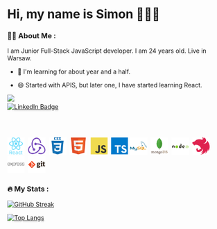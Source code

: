 <h1>
  Hi, my name is Simon 👋👨‍💻 
</h1>

### :man_technologist: About Me :

I am Junior Full-Stack JavaScript developer. I am 24 years old. Live in Warsaw. 

- :rocket: I'm learning for about year and a half. 

- :smile: Started with APIS, but later one, I have started learning React. 



<div id="header" direction="column" margin>
  <img src="https://media2.giphy.com/media/USV0ym3bVWQJJmNu3N/giphy.gif?cid=ecf05e47ixobiz1dfh31yx3igmy93sxmu424jgrme8jy0smo&rid=giphy.gif&ct=g" width="100"/>
  </div>
<div id="badges" >
  <a href="https://www.linkedin.com/in/szymon-jocek-343a26237/">
    <img src="https://img.shields.io/badge/LinkedIn-blue?style=for-the-badge&logo=linkedin&logoColor=white" alt="LinkedIn Badge"/>
  </a>
</div>
<div>
<img src="https://komarev.com/ghpvc/?username=Simoon234&style=flat-square&color=blue" alt=""/>
</div>

&nbsp;
&nbsp;


<div>
  <img src="https://github.com/devicons/devicon/blob/master/icons/react/react-original-wordmark.svg" title="React" alt="React" width="40" height="40"/>&nbsp;
  <img src="https://github.com/devicons/devicon/blob/master/icons/redux/redux-original.svg" title="Redux" alt="Redux " width="40" height="40"/>&nbsp;
  <img src="https://github.com/devicons/devicon/blob/master/icons/css3/css3-plain-wordmark.svg"  title="CSS3" alt="CSS" width="40" height="40"/>&nbsp;
  <img src="https://github.com/devicons/devicon/blob/master/icons/html5/html5-original.svg" title="HTML5" alt="HTML" width="40" height="40"/>&nbsp;
  <img src="https://github.com/devicons/devicon/blob/master/icons/javascript/javascript-original.svg" title="JavaScript" alt="JavaScript" width="40" height="40"/>&nbsp;
  <img src="https://github.com/devicons/devicon/blob/master/icons/typescript/typescript-original.svg" title="TypeScript" alt="TypeScript" width="40" height="40"/>
  <img src="https://github.com/devicons/devicon/blob/master/icons/mysql/mysql-original-wordmark.svg" title="MySQL"  alt="MySQL" width="40" height="40"/>&nbsp;
  <img src="https://github.com/devicons/devicon/blob/master/icons/mongodb/mongodb-original-wordmark.svg" title="MongoDB"  alt="MongoDb" width="40" height="40"/>&nbsp;
  <img src="https://github.com/devicons/devicon/blob/master/icons/nodejs/nodejs-original-wordmark.svg" title="NodeJS" alt="NodeJS" width="40" height="40"/>&nbsp;
  <img src="https://github.com/devicons/devicon/blob/master/icons/nestjs/nestjs-plain.svg" title="NestJs" alt="NestJs" width="40" height="40"/>&nbsp;
  <img src="https://github.com/devicons/devicon/blob/master/icons/express/express-original-wordmark.svg" title="Express" alt="Express" width="40" height="40"/>&nbsp;
  <img src="https://github.com/devicons/devicon/blob/master/icons/git/git-original-wordmark.svg" title="Git" **alt="Git" width="40" height="40"/>

</div>

### :fire: My Stats :

[![GitHub Streak](http://github-readme-streak-stats.herokuapp.com/?user=Simoon234&theme=dark&background=000000)](https://git.io/streak-stats)

[![Top Langs](https://github-readme-stats.vercel.app/api/top-langs/?username=Simoon234&layout=compact&theme=vision-friendly-dark)](https://github.com/anuraghazra/github-readme-stats)
